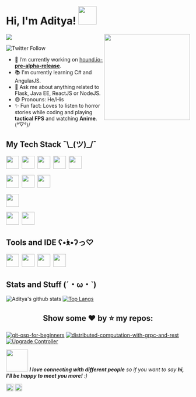 <h1> Hi, I'm Aditya! <img height="50"  src="https://media.giphy.com/media/lTMEqFHbSAHsOIB3te/giphy.gif"/></h1> 

<img align='right' src="https://media.giphy.com/media/2YaMsGWSpHQ7sIsiYZ/giphy.gif" width="235"> ![](https://komarev.com/ghpvc/?username=aditya109)
</em></p> 
<img alt="Twitter Follow" src="https://img.shields.io/twitter/follow/daitya961?color=1da1f2&logo=Twitter&style=flat-square">

- 🔭 I’m currently working on [hound.io-**pre-alpha-release**](https://github.com/aditya109/hound.io).
- 📚 I'm currently learning C# and AngularJS.
- 💬 Ask me about anything related to Flask, Java EE, ReactJS or NodeJS.
- 😄 Pronouns: He/His
- ✨ Fun fact: Loves to listen to horror stories while coding and playing **tactical FPS** and watching **Anime**. 	(°▽°)/

<h2>My Tech Stack  ¯\_(ツ)_/¯</h2>

<img height="35" width="35" src="https://cdn.svgporn.com/logos/dotnet.svg"/>&nbsp;&nbsp;<img height="35" width="35" src="https://cdn.svgporn.com/logos/spring-icon.svg" />&nbsp;&nbsp;<img height="35" width="35" src="https://cdn.svgporn.com/logos/nodejs-icon.svg" />&nbsp;&nbsp;<img height="35" width="35" src="https://cdn.svgporn.com/logos/gopher.svg" />&nbsp;&nbsp;<img height="35" width="35" src="https://cdn.svgporn.com/logos/python.svg" />

<img height="35" width="35" src="https://cdn.svgporn.com/logos/postgresql.svg" />&nbsp;&nbsp;<img height="35" width="35" src="https://cdn.svgporn.com/logos/mongodb.svg" />&nbsp;&nbsp;<img height="35" width="35" src="https://cdn.svgporn.com/logos/firebase.svg" />

<img height="35" width="35" src="https://cdn.svgporn.com/logos/react.svg" />

<img height="35" width="35" src="https://cdn.svgporn.com/logos/kubernetes.svg" />&nbsp;&nbsp;<img height="35" width="35" src="https://cdn.svgporn.com/logos/travis-ci.svg">

<h2>Tools and IDE ʕ•́ᴥ•̀ʔっ♡</h2>

<img height="35" width="35" src="https://cdn.svgporn.com/logos/pycharm.svg" />&nbsp;&nbsp;<img height="35" width="35" src="https://cdn.svgporn.com/logos/visual-studio-code.svg" />&nbsp;&nbsp;<img height="35" width="35" src="https://cdn.svgporn.com/logos/intellij-idea.svg" />&nbsp;&nbsp;<img height="35" width="35" src="https://cdn.svgporn.com/logos/webstorm.svg" />

<h2>Stats and Stuff (´・ω・`)</h2>

![Aditya's github stats](https://github-readme-stats-theta-eight.vercel.app/api?username=aditya109&show_icons=true&theme=synthwave) 
[![Top Langs](https://github-readme-stats-theta-eight.vercel.app/api/top-langs/?username=aditya109&layout=compact&theme=synthwave)](https://github.com/aditya109/github-readme-stats)

<h2 style="text-align: center;">Show some ❤ by ⭐ my repos:</h2>

[![git-osp-for-beginners](https://github-readme-stats-theta-eight.vercel.app/api/pin/?username=aditya109&repo=git-osp-for-beginners&show_icons=true&theme=synthwave)](https://github.com/aditya109/git-osp-for-beginners)
[![distributed-computation-with-grpc-and-rest](https://github-readme-stats-theta-eight.vercel.app/api/pin/?username=aditya109&repo=distributed-computation-with-grpc-and-rest&show_icons=true&theme=synthwave)](https://github.com/aditya109/distributed-computation-with-grpc-and-rest)
[![Upgrade Controller](https://github-readme-stats-theta-eight.vercel.app/api/pin/?username=aditya109&repo=upgrade-controller&show_icons=true&theme=synthwave)](https://github.com/aditya109/upgrade-controller)


<img src="https://media.giphy.com/media/LnQjpWaON8nhr21vNW/giphy.gif" width="60"> <em><b>I love connecting with different people</b> so if you want to say <b>hi, I'll be happy to meet you more!</b> :)</em>

[<img height="20" src="https://cdn.svgporn.com/logos/twitter.svg" />](https://twitter.com/daitya961) 
[<img height="20" src="https://cdn.svgporn.com/logos/linkedin.svg" />](https://www.linkedin.com/in/aditya109/)

